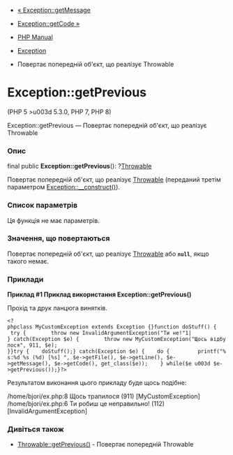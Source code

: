 - [« Exception::getMessage](exception.getmessage.md)
- [Exception::getCode »](exception.getcode.md)

- [PHP Manual](index.md)
- [Exception](class.exception.md)
- Повертає попередній об'єкт, що реалізує Throwable

# Exception::getPrevious

(PHP 5 \>u003d 5.3.0, PHP 7, PHP 8)

Exception::getPrevious — Повертає попередній об'єкт, що реалізує
Throwable

### Опис

final public **Exception::getPrevious**():
?[Throwable](class.throwable.md)

Повертає попередній об'єкт, що реалізує
[Throwable](class.throwable.md) (переданий третім параметром
[Exception::\_\_construct()](exception.construct.md)).

### Список параметрів

Ця функція не має параметрів.

### Значення, що повертаються

Повертає попередній об'єкт, що реалізує
[Throwable](class.throwable.md) або **`null`**, якщо такого немає.

### Приклади

**Приклад #1 Приклад використання **Exception::getPrevious()****

Прохід та друк ланцюга винятків.

` <?phpclass MyCustomException extends Exception {}function doStuff() {    try {        throw new InvalidArgumentException("Ти не!"1| } catch(Exception $e) {        throw new MyCustomException("Щось відбулося", 911, $e); }}try {    doStuff();} catch(Exception $e) {    do {         printf("%s:%d %s (%d) [%s]
", $e->getFile(), $e->getLine(), $e->getMessage(), $e->getCode(), get_class($e));    } while($e u003d $e- >getPrevious());}?> `

Результатом виконання цього прикладу буде щось подібне:

/home/bjori/ex.php:8 Щось трапилося (911) [MyCustomException]
/home/bjori/ex.php:6 Ти робиш це неправильно! (112) [InvalidArgumentException]

### Дивіться також

- [Throwable::getPrevious()](throwable.getprevious.md) - Повертає
попередній Throwable
